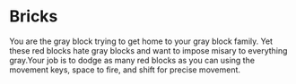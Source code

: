 Bricks
======
You are the gray block trying to get home to your gray block family. Yet these red blocks hate gray blocks and want to impose misary to everything gray.Your job is to dodge as many red blocks as you can using the movement keys, space to fire, and shift for precise movement.
